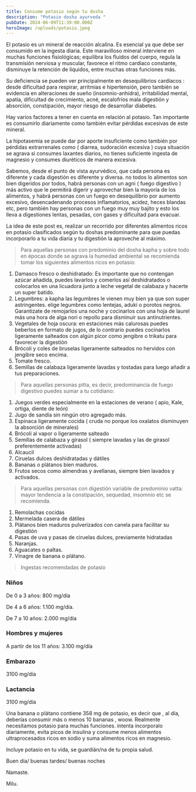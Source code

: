 ```yaml
---
title: Consume potasio según tu dosha
description: "Potasio dosha ayurveda "
pubDate: 2024-06-09T11:39:00.000Z
heroImage: /uploads/potasio.jpeg
---
```

El potasio es un mineral de reacción alcalina. Es esencial ya que debe ser consumido en la ingesta diaria. Este maravilloso mineral interviene en muchas funciones fisiológicas; equilibra los fluidos del cuerpo, regula la transmisión nerviosa y muscular, favorece el ritmo cardíaco constante, disminuye la retención de líquidos, entre muchas otras funciones más.

Su deficiencia se pueden ver principalmente en desequilibrios cardíacos : desde dificultad para respirar, arritmias e hipertensión, pero también se evidencia en alteraciones de sueño (insomnio-anhidra), irritabilidad mental, apatía, dificultad de crecimiento, acné, escalofríos mala digestión y absorción, constipación, mayor riesgo de desarrollar diabetes. 

Hay varios factores a tener en cuenta en relación al potasio. Tan importante es consumirlo diariamente como también evitar pérdidas excesivas de este mineral. 

La hipotasemia se puede dar por aporte insuficiente como también por pérdidas extrarrenales como ( diarrea, sudoración excesiva ) cuya situación se agrava si consumes laxantes diarios, no tienes suficiente ingesta de magnesio y consumes diuréticos de manera excesiva.

Sabemos, desde el punto de vista ayurvédico, que cada persona es diferente y cada digestión es diferente y diversa. no todos lo alimentos son bien digeridos por todos, habrá personas con un agni ( fuego digestivo ) más activo que le permitirá digerir y aprovechar bien la mayoría de los alimentos, y habrá personas con un fuego en desequilibrio por aumento excesivo, desencadenando procesos inflamatorios, acidez, heces blandas etc, pero también hay personas con un fuego muy muy bajito y esto los lleva a digestiones lentas, pesadas, con gases y dificultad para evacuar. 

La idea de este post es, realizar un recorrido por diferentes alimentos ricos en potasio clasificados según tu doshas predominante para que puedas incorporarlo a tu vida diaria y tu digestión la aproveche al máximo. 

> Para aquellas personas con predominio del dosha kapha y sobre todo en épocas donde se agrava la humedad ambiental se recomienda tomar los siguientes alimentos ricos en potasio:

1. Damasco fresco o deshidratado: Es importante que no contengan azúcar añadida, puedes lavarlos y comerlos así deshidratados o colocarlos en una licuadora junto a leche vegetal de calabaza y hacerte un super batido. 
2. Legumbres: a kapha las legumbres le vienen muy bien ya que son super astringentes. elige legumbres como lentejas, aduki o porotos negros. Garantizate de remojarlos una noche y cocinarlos con una hoja de laurel más una hora de alga nori o repollo para disminuir sus antinutrientes. 
3. Vegetales de hoja oscura: en estaciones más calurosas puedes beberlos en formato de jugos, de lo contrario puedes cocinarlos ligeramente salteados con algún picor como jengibre o trikatu para favorecer la digestión
4. Brócoli y coles de bruselas ligeramente salteados no hervidos con jengibre seco encima.
5. Tomate fresco.
6. Semillas de calabaza ligeramente lavadas y tostadas para luego añadir a tus preparaciones. 



> Para aquellas personas pitta, es decir, predominancia de fuego digestivo puedes sumar a tu cotidiano:

1. Juegos verdes especialmente en la estaciones de verano ( apio, Kale, ortiga, diente de león)
2. Jugo de sandía sin ningún otro agregado más.
3. Espinaca ligeramente cocida ( cruda no porque los oxalatos disminuyen la absorción de minerales)
4. Brócoli al vapor o ligeramente salteado
5. Semillas de calabaza y girasol ( siempre lavadas y las de girasol preferentemente activadas)
6. Alcaucil 
7. Ciruelas dulces deshidratadas y dátiles
8. Bananas o plátanos bien maduros. 
9. Frutos secos como almendras y avellanas, siempre bien lavados y activados. 



> Para aquellas personas con digestión variable de predominio vatta: mayor tendencia a la constipación, sequedad, insomnio etc se recomienda.

1. Remolachas cocidas
2. Mermelada casera de dátiles 
3. Plátanos bien maduros pulverizados con canela para facilitar su digestión 
4. Pasas de uva y pasas de ciruelas dulces, previamente hidratadas
5. Naranjas. 
6. Aguacates o paltas.
7. Vinagre de banana o plátano. 

> Ingestas recomendadas de potasio

### Niños

De 0 a 3 años: 800 mg/día

De 4 a 6 años: 1.100 mg/día.

De 7 a 10 años: 2.000 mg/día

### Hombres y mujeres

A partir de los 11 años: 3.100 mg/día

### Embarazo

3100 mg/día

### Lactancia

3100 mg/día

Una banana o plátano contiene 358 mg de potasio, es decir que , al día, deberías consumir más o menos 10 bananas , woow. Realmente necesitamos potasio para muchas funciones. intenta incorporalo diariamente, evita picos de insulina y consume menos alimentos ultraprocesados ricos en sodio y suma alimentos ricos en magnesio. 

Incluye potasio en tu vida, se guardián/na de tu propia salud.

Buen dia/ buenas tardes/ buenas noches 

Namaste. 

Milu.
